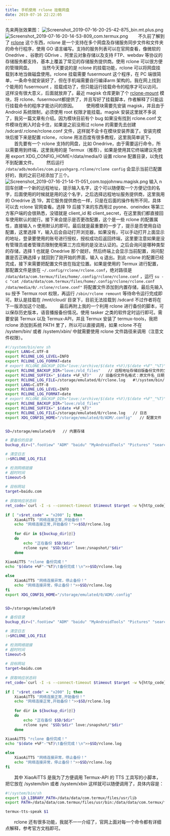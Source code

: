 ```yaml
---
title: 手机使用 rclone 挂载网盘
date: 2019-07-16 22:22:05
---
```


先来两张效果图：
![Screenshot_2019-07-16-20-25-42-875_bin.mt.plus.png](https://i.loli.net/2019/07/16/5d2dc2896ef0e90595.png)
![Screenshot_2019-07-16-20-14-53-809_com.termux.png](https://i.loli.net/2019/07/16/5d2dc289cbdc671568.png)
　　不久前了解到了 [rclone](https://rclone.org/) 这个东西，rclone  是一个支持在多个网盘及存储服务同步文件和文件夹的命令行程序，使用 GO 语言编写。支持的服务列表可以在官网查看，像微软的 Onedrive 、谷歌的 GDrive 、阿里云对象存储以及支持 FTP、webdav 等协议的存储服务都支持，基本上覆盖了常见的存储服务提供商。使用 rclone 可以很方便的管理网盘。
　　当然今天要说的是 rclone 的挂载功能，rclone 可以将网盘挂载到本地当做磁盘使用。rclone 挂载需要 fusermount 这个程序，在 PC 端很简单，一条命令就安装好了，但在手机端需要自行编译arm 架构的。我在网上找到个能用的 fusermount ，挂载成功了，但只能运行挂载命令的程序才可以访问，这样没有很大意义，后面就放弃了。最近 magisk 仓库更新了个 [rclone-mount](https://github.com/Magisk-Modules-Repo/com.piyushgarg.rclone) 模块，将 rclone、fusermount都提供了，并且写好了挂载脚本，作者解释了只能运行挂载命令的程序才能访问的原因。
　　使用模块需要先安装 magisk，并且由于 Android 系统限制，必须使用 root 权限才能挂载。magisk 安装这里就不多说了，我另一篇文章有介绍。因为模块目前有个 bug 如果没有找到 rclone.conf 文件模块在刷入时会卡住，如果是之前没用过 rclone 的需要先去创建 /sdcard/.rclone/rclone.conf 文件，这样就不会卡在模块安装界面了。安装完模块后接下来是配置 rclone，rclone 用法百度有很多教程，这里我简单说下。
　　首先要有一个 rclone 支持的网盘，比如 Onedrive，由于需要运行命令，所以需要用到终端，这里我用的是 Termux（推荐），如果是使用其它终端建议先使用 export XDG_CONFIG_HOME=/data/media/0 设置 rclone 配置目录，以免找不到配置文件。
　　然后运行 `/data/adb/modules/com.piyushgarg.rclone/rclone config` 会显示当前已配置好的，我的之前已经添加了三个。![Screenshot_2019-07-16-21-14-11-051_com.topjohnwu.magisk.png](https://i.loli.net/2019/07/16/5d2dce17eddb599440.png)
输入 n 回车创建一个新的远程地址，提示输入名字，这个可以随便取一个方便记住的名字，后面使用的时候就是用的这个名字，之后选择远程地址服务提供商，这里我用的  Onedrive 选 19，其它服务提供商也一样，只是在后面的操作有所不同，具体可以去 rclone 官网查看。选择 19 后接下来的东西用过 pyone、oneindex 等第三方客户端的会很熟悉，没错就是 client_id 和 client_secret，在这里我们都直接回车使用默认的就行。接下来会提示是否更改配置，这个是一些 rclone 的配置属性，直接输入 n 使用默认的即可。最后就是最重要的一步了，提示是否使用自动配置，这里选择 Y，输入后会自动打开浏览器，如果没有，可以手动打开上面显示的地址，登录要使用的账号进行授权，授权成功后返回终端，这里要注意如果是没有管理员或者管理员限制使用第三方应用的是没法认证的。之后会询问是哪种类型的存储，选择 1 也就是 Onedrive 那个就好。然后终端上会显示当前配置，询问配置是否正确选择 y 就回到了刚开始的界面，输入 q 退出。到此 rclone 的配置已经完成，接下来需要把配置文件放在指定位置。如果是使用的 Termux 进行配置，那配置文件是放在 `~/.config/rclone/rclone.conf`，绝对路径是 `/data/data/com.termux/files/home/.config/rclone/rclone.conf` ，运行 `su -c "cat /data/data/com.termux/files/home/.config/rclone/rclone.conf /data/media/0/.rclone/rclone.conf"` 将配置文件添加到内置存储，最后先输入 su 授予 Termux root 权限，再运行 `/sbin/rclone remount` 等待命令运行完成即可。默认是挂载在 /mnt/cloud/ 目录下，目前无法挂载到 /sdcard 不过作者将在下一版添加这个功能。
　　最后再附上我的一个利用 rclone 进行备份的脚本，可以保存历史版本，语音播报备份情况。使用 tasker 之类的软件定时运行即可。需要安装 Termux 以及 Termux-API，并且 Termux 安装了 termux-tools，我把 rclone 添加到系统 PATH 里了，所以可以直接调用，如果 rclone 不在 /system/bin/ 或者 /system/xbin/ 中就需要使用 rclone 文件路径来调用（注意文件权限）。
``` bash
#!/system/bin/env sh
export LANG=C.UTF-8
export RCLONE_LOG_LEVEL=INFO
export RCLONE_LOG_FORMAT=date
# export RCLONE_BACKUP_DIR="love:/archive/$(date +%Y)/$(date +%F"_"%T)"
export RCLONE_BACKUP_DIR="love:/old_files"　　// 远程地址存储旧版备份文件的文件夹夹
export RCLONE_SUFFIX="_$(date +%F_%T)"　　// 旧备份文件名格式：原文件名_日期_时间
export RCLONE_LOG_FILE=/storage/emulated/0/rclone.log　　#!/system/bin/env sh
export LANG=C.UTF-8
export RCLONE_LOG_LEVEL=INFO
export RCLONE_LOG_FORMAT=date
# export RCLONE_BACKUP_DIR="love:/archive/$(date +%Y)/$(date +%F"_"%T)"
export RCLONE_BACKUP_DIR="love:/old_files"
export RCLONE_SUFFIX="_$(date +%F_%T)"
export RCLONE_LOG_FILE=/storage/emulated/0/rclone.log　　// 日志
export XDG_CONFIG_HOME="/storage/emulated/0/ADM/.config"　　// 配置文件


SD=/storage/emulated/0　　// 内置存储

# 要备份的目录
buckup_dir=(".fooView" "ADM" "baidu" "MyAndroidTools" "Pictures" "searchlite" "ViPER4Android" "Xposed_Edge_Icon" "YueDu" "习")

# 清空日志
:>$RCLONE_LOG_FILE

# 检测网络链接
# 超时时间
timeout=5
	
# 目标网站
target=baidu.com
 
# 获取响应状态码
ret_code=`curl -I -s --connect-timeout $timeout $target -w %{http_code} | tail -n1`
 
if [ "x$ret_code" = "x200" ]; then
    XiaoAiTTS "网络连接正常,开始备份！"
    echo "网络连接正常,开始备份！">>$SD/rclone.log
    
    for dir in ${buckup_dir[@]}
    do
        echo "正在备份 $SD/$dir"
        rclone sync "$SD/$dir" love:/snapshot/"$dir"
    done
    
XiaoAiTTS "rclone 备份完成！"
echo "$(date +%F"-"%T)\t备份完成！\n">>$SD/rclone.log

else
    XiaoAiTTS "网络连接异常，停止备份！"
    echo "网络连接异常，停止备份！">>$SD/rclone.log
fi
export XDG_CONFIG_HOME="/storage/emulated/0/ADM/.config"


SD=/storage/emulated/0

# 备份目录
buckup_dir=(".fooView" "ADM" "baidu" "MyAndroidTools" "Pictures" "searchlite" "ViPER4Android" "Xposed_Edge_Icon" "YueDu" "习")

# 清空日志
:>$RCLONE_LOG_FILE

# 检测网络链接
# 超时时间
timeout=5
	
# 目标网站
target=baidu.com
 
# 获取响应状态码
ret_code=`curl -I -s --connect-timeout $timeout $target -w %{http_code} | tail -n1`
 
if [ "x$ret_code" = "x200" ]; then
    XiaoAiTTS "网络连接正常,开始备份！"
    echo "网络连接正常,开始备份！">>$SD/rclone.log
    
    for dir in ${buckup_dir[@]}
    do
        echo "正在备份 $SD/$dir"
        rclone sync "$SD/$dir" love:/snapshot/"$dir"
    done
    
XiaoAiTTS "rclone 备份完成！"
echo "$(date +%F"-"%T)\t备份完成！\n">>$SD/rclone.log

else
    XiaoAiTTS "网络连接异常，停止备份！"
    echo "网络连接异常，停止备份！">>$SD/rclone.log
fi
```
　　其中 XiaoAiTTS 是我为了方便调用 Termux-API 的 TTS  工具写的小脚本，把它放在 /system/bin 或者 /system/xbin 这样就可以随便调用了，具体内容是：
``` bash
#!/system/bin/sh
export LD_LIBRARY_PATH=/data/data/com.termux/files/usr/lib
export PATH=/data/data/com.termux/files/usr/bin:/data/data/com.termux/files/usr/bin/applets

termux-tts-speak $1
```
　　rclone 还有很多功能，我就不一一介绍了，官网上面对每一个命令都有详细点解释，参考官方文档即可。